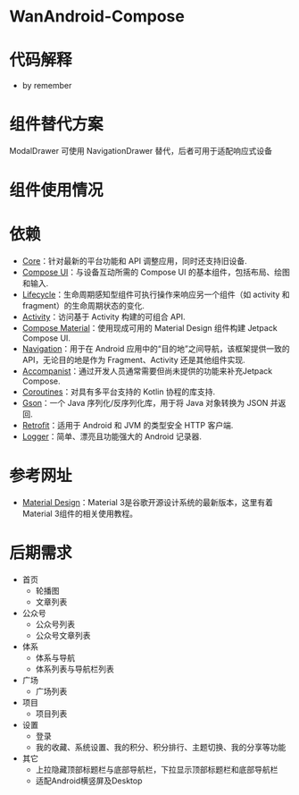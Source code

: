# WanAndroid-Compose

# 代码解释
 - by remember
    
# 组件替代方案
ModalDrawer 可使用 NavigationDrawer 替代，后者可用于适配响应式设备

# 组件使用情况


# 依赖
 - [Core](https://developer.android.google.cn/jetpack/androidx/releases/core?hl=zh-cn)：针对最新的平台功能和 API 调整应用，同时还支持旧设备.
 - [Compose UI](https://developer.android.google.cn/jetpack/androidx/releases/compose-ui?hl=zh-cn)：与设备互动所需的 Compose UI 的基本组件，包括布局、绘图和输入.
 - [Lifecycle](https://developer.android.google.cn/jetpack/androidx/releases/lifecycle?hl=zh-cn)：生命周期感知型组件可执行操作来响应另一个组件（如 activity 和 fragment）的生命周期状态的变化.
 - [Activity](https://developer.android.google.cn/jetpack/androidx/releases/activity?hl=zh-cn)：访问基于 Activity 构建的可组合 API.
 - [Compose Material](https://developer.android.google.cn/jetpack/androidx/releases/compose-material?hl=zh-cn)：使用现成可用的 Material Design 组件构建 Jetpack Compose UI.
 - [Navigation](https://developer.android.google.cn/jetpack/androidx/releases/navigation?hl=zh-cn)：用于在 Android 应用中的“目的地”之间导航，该框架提供一致的 API，无论目的地是作为 Fragment、Activity 还是其他组件实现.
 - [Accompanist](https://github.com/google/accompanist)：通过开发人员通常需要但尚未提供的功能来补充Jetpack Compose.
 - [Coroutines](https://github.com/Kotlin/kotlinx.coroutines)：对具有多平台支持的 Kotlin 协程的库支持.
 - [Gson](https://github.com/google/gson)：一个 Java 序列化/反序列化库，用于将 Java 对象转换为 JSON 并返回.
 - [Retrofit](https://github.com/square/retrofit)：适用于 Android 和 JVM 的类型安全 HTTP 客户端.
 - [Logger](https://github.com/orhanobut/logger)：简单、漂亮且功能强大的 Android 记录器.

# 参考网址
 - [Material Design](https://m3.material.io/)：Material 3是谷歌开源设计系统的最新版本，这里有着Material 3组件的相关使用教程。 

# 后期需求
 - 首页
    - 轮播图
    - 文章列表
 - 公众号
    - 公众号列表
    - 公众号文章列表
 - 体系
    - 体系与导航
    - 体系列表与导航栏列表
 - 广场
    - 广场列表
 - 项目
    - 项目列表
 - 设置
    - 登录
    - 我的收藏、系统设置、我的积分、积分排行、主题切换、我的分享等功能
 - 其它
    - 上拉隐藏顶部标题栏与底部导航栏，下拉显示顶部标题栏和底部导航栏
    - 适配Android横竖屏及Desktop